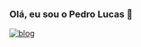 ### Olá, eu sou o Pedro Lucas 👋

[![blog](https://img.shields.io/website-up-down-green-red/http/monip.org.svg)]()
